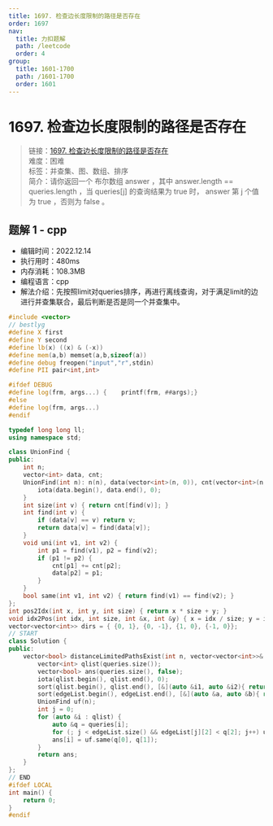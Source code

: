 ```yaml
---
title: 1697. 检查边长度限制的路径是否存在
order: 1697
nav:
  title: 力扣题解
  path: /leetcode
  order: 4
group:
  title: 1601-1700
  path: /1601-1700
  order: 1601
---
```


# 1697. 检查边长度限制的路径是否存在
    
> 链接：[1697. 检查边长度限制的路径是否存在](https://leetcode.cn/problems/check-if-the-sentence-is-pangram)  
> 难度：困难  
> 标签：并查集、图、数组、排序  
> 简介：请你返回一个 布尔数组 answer ，其中 answer.length == queries.length ，当 queries[j] 的查询结果为 true 时， answer 第 j 个值为 true ，否则为 false 。
      
## 题解 1 - cpp
- 编辑时间：2022.12.14
- 执行用时：480ms
- 内存消耗：108.3MB
- 编程语言：cpp
- 解法介绍：先按照limit对queries排序，再进行离线查询，对于满足limit的边进行并查集联合，最后判断是否是同一个并查集中。
```cpp
#include <vector>
// bestlyg
#define X first
#define Y second
#define lb(x) ((x) & (-x))
#define mem(a,b) memset(a,b,sizeof(a))
#define debug freopen("input","r",stdin)
#define PII pair<int,int>

#ifdef DEBUG
#define log(frm, args...) {    printf(frm, ##args);}
#else
#define log(frm, args...)
#endif

typedef long long ll;
using namespace std;

class UnionFind {
public:
    int n;
    vector<int> data, cnt;
    UnionFind(int n): n(n), data(vector<int>(n, 0)), cnt(vector<int>(n, 1)) {
        iota(data.begin(), data.end(), 0);
    } 
    int size(int v) { return cnt[find(v)]; }
    int find(int v) {
        if (data[v] == v) return v;
        return data[v] = find(data[v]);
    }
    void uni(int v1, int v2) {
        int p1 = find(v1), p2 = find(v2);
        if (p1 != p2) {
            cnt[p1] += cnt[p2];
            data[p2] = p1;
        }
    }
    bool same(int v1, int v2) { return find(v1) == find(v2); }
};
int pos2Idx(int x, int y, int size) { return x * size + y; }
void idx2Pos(int idx, int size, int &x, int &y) { x = idx / size; y = idx % size; }
vector<vector<int>> dirs = { {0, 1}, {0, -1}, {1, 0}, {-1, 0}};
// START
class Solution {
public:
    vector<bool> distanceLimitedPathsExist(int n, vector<vector<int>>& edgeList, vector<vector<int>>& queries) {
        vector<int> qlist(queries.size());
        vector<bool> ans(queries.size(), false);
        iota(qlist.begin(), qlist.end(), 0);
        sort(qlist.begin(), qlist.end(), [&](auto &i1, auto &i2){ return queries[i1][2] < queries[i2][2]; });
        sort(edgeList.begin(), edgeList.end(), [&](auto &a, auto &b){ return a[2] < b[2]; });
        UnionFind uf(n);
        int j = 0;
        for (auto &i : qlist) {
            auto &q = queries[i];
            for (; j < edgeList.size() && edgeList[j][2] < q[2]; j++) uf.uni(edgeList[j][0], edgeList[j][1]);
            ans[i] = uf.same(q[0], q[1]);
        }
        return ans;
    }
};
// END
#ifdef LOCAL
int main() {
    return 0;
}
#endif
```

      